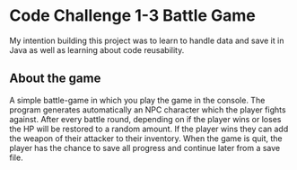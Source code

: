 # Code Challenge 1-3 Battle Game

My intention building this project was to learn to handle data and save it in Java as well as learning about code reusability. 

## About the game
A simple battle-game in which you play the game in the console. 
The program generates automatically an NPC character which the player fights against. After every battle round, depending on if the player wins or loses the HP will be restored to a random amount. If the player wins they can add the weapon of their attacker to their inventory.
When the game is quit, the player has the chance to save all progress and continue later from a save file.
